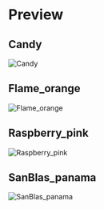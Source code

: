 # Preview

## Candy

![Candy](https://github.com/yeswaraditya/Wallpapers/assets/127137185/5dc3eeaf-39fb-4b80-bbf1-259067b54ae0)

## Flame_orange

![Flame_orange](https://github.com/yeswaraditya/Wallpapers/assets/127137185/16e9d600-2695-4b48-94c4-2f8098b2c5bf)

## Raspberry_pink

![Raspberry_pink](https://github.com/yeswaraditya/Wallpapers/assets/127137185/ae7abc3e-5bb5-40cc-83df-3a2d8468aa71)

## SanBlas_panama

![SanBlas_panama](https://github.com/yeswaraditya/Wallpapers/assets/127137185/4c39a58c-d78a-4c3a-a8c3-e2b1a00351d0)
